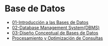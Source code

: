 # Base de Datos
- [01-Introducción a las Bases de Datos](Base%20de%20Datos/01-Introducción%20a%20las%20Bases%20de%20Datos.md)
- [02-Database Management System(DBMS)](Base%20de%20Datos/02-Database%20Management%20System(DBMS).md)
- [03-Diseño Conceptual de Bases de Datos](Base%20de%20Datos/03-Diseño%20Conceptual%20de%20Bases%20de%20Datos.md)
- [Procesamiento y Optimización de Consultas](Base%20de%20Datos/Procesamiento%20y%20Optimización%20de%20Consultas.md)